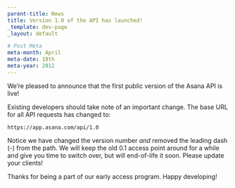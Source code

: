 ```yaml
---
parent-title: News
title: Version 1.0 of the API has launched!
_template: dev-page
_layout: default

# Post Meta
meta-month: April
meta-date: 18th
meta-year: 2012
---
```

We&rsquo;re pleased to announce that the first public version of the Asana API is live!

Existing developers should take note of an important change. The base URL for all API requests has changed to:

    https://app.asana.com/api/1.0

Notice we have changed the version number _and_ removed the leading dash (-) from the path. We will keep the old 0.1 access point around for a while and give you time to switch over, but will end-of-life it soon. Please update your clients!

Thanks for being a part of our early access program. Happy developing!
